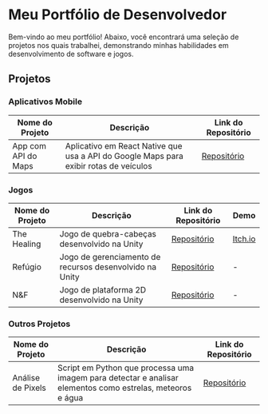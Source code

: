 # Meu Portfólio de Desenvolvedor  
Bem-vindo ao meu portfólio! Abaixo, você encontrará uma seleção de projetos nos quais trabalhei, demonstrando minhas habilidades em desenvolvimento de software e jogos.

## Projetos

### Aplicativos Mobile
| Nome do Projeto         | Descrição                                        | Link do Repositório                       |
|-------------------------|--------------------------------------------------|-------------------------------------------|
| App com API do Maps     | Aplicativo em React Native que usa a API do Google Maps para exibir rotas de veículos | [Repositório](https://github.com/Gu1san/DesafioSoftruck) |

### Jogos
| Nome do Projeto         | Descrição                                        | Link do Repositório                       | Demo                                     |
|-------------------------|--------------------------------------------------|-------------------------------------------|------------------------------------------|
| The Healing             | Jogo de quebra-cabeças desenvolvido na Unity     | [Repositório](https://github.com/Gu1san/GameJam2024-1)     | [Itch.io](https://yrving-souza.itch.io/the-healing) |
| Refúgio                 | Jogo de gerenciamento de recursos desenvolvido na Unity | [Repositório](https://github.com/Gu1san/Game-Jam-2024-2)     | -                                       |
| N&F                     | Jogo de plataforma 2D desenvolvido na Unity      | [Repositório](https://github.com/Gu1san/N_F)              | -                                       |

### Outros Projetos
| Nome do Projeto         | Descrição                                        | Link do Repositório                       |
|-------------------------|--------------------------------------------------|-------------------------------------------|
| Análise de Pixels       | Script em Python que processa uma imagem para detectar e analisar elementos como estrelas, meteoros e água | [Repositório](https://github.com/Gu1san/Meteor-Challenge)  |
